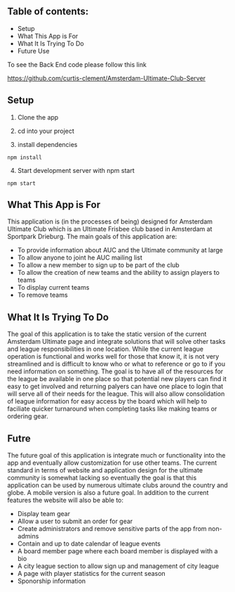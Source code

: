 ## Table of contents:

- Setup
- What This App is For
- What It Is Trying To Do
- Future Use

To see the Back End code please follow this link

https://github.com/curtis-clement/Amsterdam-Ultimate-Club-Server

## Setup

1. Clone the app

2. cd into your project

3. install dependencies

```
npm install
```

4. Start development server with npm start

```
npm start
```

## What This App is For
This application is (in the processes of being) designed for Amsterdam Ultimate Club which is an Ultimate Frisbee club based in Amsterdam at Sportpark Drieburg. The main goals of this application are:
  - To provide information about AUC and the Ultimate community at large
  - To allow anyone to joint he AUC mailing list
  - To allow a new member to sign up to be part of the club
  - To allow the creation of new teams and the ability to assign players to teams
  - To display current teams
  - To remove teams

## What It Is Trying To Do

The goal of this application is to take the static version of the current Amsterdam Ultimate page and integrate solutions that will solve other tasks and league responsibilities in one location. While the current league operation is functional and works well for those that know it, it is not very streamlined and is difficult to know who or what to reference or go to if you need information on something. The goal is to have all of the resources for the league be available in one place so that potential new players can find it easy to get involved and returning palyers can have one place to login that will serve all of their needs for the league. This will also allow consolidation of league information for easy access by the board which will help to faciliate quicker turnaround when completing tasks like making teams or ordering gear.

## Futre 
The future goal of this application is integrate much or functionality into the app and eventually allow customization for use other teams. The current standard in terms of website and application design for the ultimate community is somewhat lacking so eventually the goal is that this application can be used by numerous ultimate clubs around the country and globe. A mobile version is also a future goal. In addition to the current features the website will also be able to:
  - Display team gear
  - Allow a user to submit an order for gear
  - Create administrators and remove sensitive parts of the app from non-admins
  - Contain and up to date calendar of league events
  - A board member page where each board member is displayed with a bio
  - A city league section to allow sign up and management of city league
  - A page with player statistics for the current season
  - Sponorship information
  

